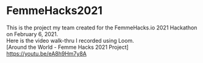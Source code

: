 # FemmeHacks2021

This is the project my team created for the FemmeHacks.io 2021 Hackathon on February 6, 2021.<br> 
Here is the video walk-thru I recorded using Loom.<br>
[Around the World - Femme Hacks 2021 Project] https://youtu.be/eA8h9Hm7y8A
